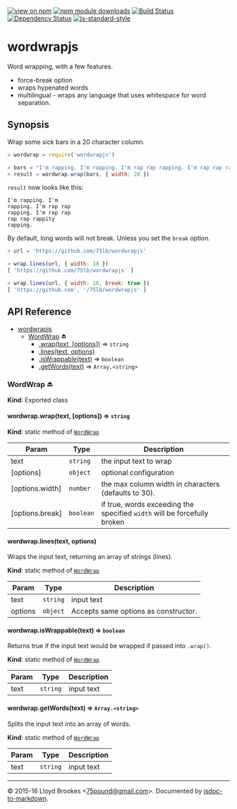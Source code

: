 [![view on npm](http://img.shields.io/npm/v/wordwrapjs.svg)](https://www.npmjs.org/package/wordwrapjs)
[![npm module downloads](http://img.shields.io/npm/dt/wordwrapjs.svg)](https://www.npmjs.org/package/wordwrapjs)
[![Build Status](https://travis-ci.org/75lb/wordwrapjs.svg?branch=master)](https://travis-ci.org/75lb/wordwrapjs)
[![Dependency Status](https://david-dm.org/75lb/wordwrapjs.svg)](https://david-dm.org/75lb/wordwrapjs)
[![js-standard-style](https://img.shields.io/badge/code%20style-standard-brightgreen.svg)](https://github.com/feross/standard)

# wordwrapjs

Word wrapping, with a few features.

- force-break option
- wraps hypenated words
- multilingual - wraps any language that uses whitespace for word separation.

## Synopsis

Wrap some sick bars in a 20 character column.

```js
> wordwrap = require('wordwrapjs')

> bars = "I'm rapping. I'm rapping. I'm rap rap rapping. I'm rap rap rap rap rappity rapping."
> result = wordwrap.wrap(bars, { width: 20 })
```

`result` now looks like this:
```
I'm rapping. I'm
rapping. I'm rap rap
rapping. I'm rap rap
rap rap rappity
rapping.
```

By default, long words will not break. Unless you set the `break` option.
```js
> url = 'https://github.com/75lb/wordwrapjs'

> wrap.lines(url, { width: 18 })
[ 'https://github.com/75lb/wordwrapjs' ]

> wrap.lines(url, { width: 18, break: true })
[ 'https://github.com', '/75lb/wordwrapjs' ]
```

## API Reference


* [wordwrapjs](#module_wordwrapjs)
    * [WordWrap](#exp_module_wordwrapjs--WordWrap) ⏏
        * [.wrap(text, [options])](#module_wordwrapjs--WordWrap.wrap) ⇒ <code>string</code>
        * [.lines(text, options)](#module_wordwrapjs--WordWrap.lines)
        * [.isWrappable(text)](#module_wordwrapjs--WordWrap.isWrappable) ⇒ <code>boolean</code>
        * [.getWords(text)](#module_wordwrapjs--WordWrap.getWords) ⇒ <code>Array.&lt;string&gt;</code>

<a name="exp_module_wordwrapjs--WordWrap"></a>

### WordWrap ⏏
**Kind**: Exported class  
<a name="module_wordwrapjs--WordWrap.wrap"></a>

#### wordwrap.wrap(text, [options]) ⇒ <code>string</code>
**Kind**: static method of <code>[WordWrap](#exp_module_wordwrapjs--WordWrap)</code>  

| Param | Type | Description |
| --- | --- | --- |
| text | <code>string</code> | the input text to wrap |
| [options] | <code>object</code> | optional configuration |
| [options.width] | <code>number</code> | the max column width in characters (defaults to 30). |
| [options.break] | <code>boolean</code> | if true, words exceeding the specified `width` will be forcefully broken |

<a name="module_wordwrapjs--WordWrap.lines"></a>

#### wordwrap.lines(text, options)
Wraps the input text, returning an array of strings (lines).

**Kind**: static method of <code>[WordWrap](#exp_module_wordwrapjs--WordWrap)</code>  

| Param | Type | Description |
| --- | --- | --- |
| text | <code>string</code> | input text |
| options | <code>object</code> | Accepts same options as constructor. |

<a name="module_wordwrapjs--WordWrap.isWrappable"></a>

#### wordwrap.isWrappable(text) ⇒ <code>boolean</code>
Returns true if the input text would be wrapped if passed into `.wrap()`.

**Kind**: static method of <code>[WordWrap](#exp_module_wordwrapjs--WordWrap)</code>  

| Param | Type | Description |
| --- | --- | --- |
| text | <code>string</code> | input text |

<a name="module_wordwrapjs--WordWrap.getWords"></a>

#### wordwrap.getWords(text) ⇒ <code>Array.&lt;string&gt;</code>
Splits the input text into an array of words.

**Kind**: static method of <code>[WordWrap](#exp_module_wordwrapjs--WordWrap)</code>  

| Param | Type | Description |
| --- | --- | --- |
| text | <code>string</code> | input text |


* * *

&copy; 2015-16 Lloyd Brookes \<75pound@gmail.com\>. Documented by [jsdoc-to-markdown](https://github.com/jsdoc2md/jsdoc-to-markdown).
